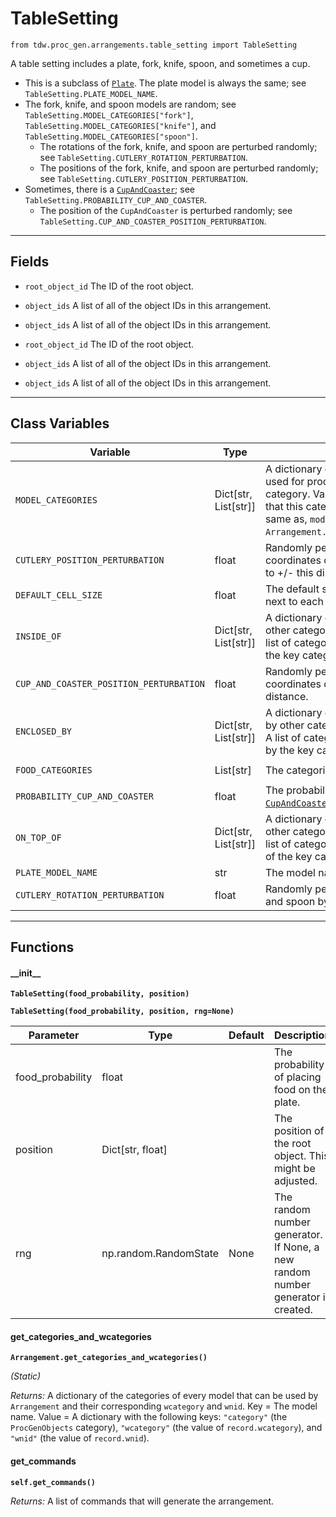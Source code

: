 # TableSetting

`from tdw.proc_gen.arrangements.table_setting import TableSetting`

A table setting includes a plate, fork, knife, spoon, and sometimes a cup.

- This is a subclass of [`Plate`](plate.md). The plate model is always the same; see `TableSetting.PLATE_MODEL_NAME`.
- The fork, knife, and spoon models are random; see `TableSetting.MODEL_CATEGORIES["fork"]`, `TableSetting.MODEL_CATEGORIES["knife"]`, and `TableSetting.MODEL_CATEGORIES["spoon"]`.
  - The rotations of the fork, knife, and spoon are perturbed randomly; see `TableSetting.CUTLERY_ROTATION_PERTURBATION`.
  - The positions of the fork, knife, and spoon are perturbed randomly; see `TableSetting.CUTLERY_POSITION_PERTURBATION`.
- Sometimes, there is a [`CupAndCoaster`](cup_and_coaster.md); see `TableSetting.PROBABILITY_CUP_AND_COASTER`.
  - The position of the `CupAndCoaster` is perturbed randomly; see `TableSetting.CUP_AND_COASTER_POSITION_PERTURBATION`.

***

## Fields

- `root_object_id` The ID of the root object.

- `object_ids` A list of all of the object IDs in this arrangement.

- `object_ids` A list of all of the object IDs in this arrangement.

- `root_object_id` The ID of the root object.

- `object_ids` A list of all of the object IDs in this arrangement.

- `object_ids` A list of all of the object IDs in this arrangement.

***

## Class Variables

| Variable | Type | Description | Value |
| --- | --- | --- | --- |
| `MODEL_CATEGORIES` | Dict[str, List[str]] | A dictionary of all of the models that may be used for procedural generation. Key = The category. Value = A list of model names. Note that this category overlaps with, but is not the same as, `model_record.wcategory`; see: `Arrangement.get_categories_and_wcategories()`. | `loads(Path(resource_filename(__name__, "data/models.json")).read_text())` |
| `CUTLERY_POSITION_PERTURBATION` | float | Randomly perturb the (x, z) positional coordinates of the fork, knife and spoon by up to +/- this distance. | `0.03` |
| `DEFAULT_CELL_SIZE` | float | The default span used for arranging objects next to each other. | `0.6096` |
| `INSIDE_OF` | Dict[str, List[str]] | A dictionary of categories that can be inside of other categories. Key = A category. Value = A list of categories of models that can inside of the key category. | `loads(Path(resource_filename(__name__, "data/inside_of.json")).read_text())` |
| `CUP_AND_COASTER_POSITION_PERTURBATION` | float | Randomly perturb the (x, z) positional coordinates of `CupAndCoaster` by up to +/- this distance. | `0.05` |
| `ENCLOSED_BY` | Dict[str, List[str]] | A dictionary of categories that can be enclosed by other categories. Key = A category. Value = A list of categories of models that can enclosed by the key category. | `loads(Path(resource_filename(__name__, "data/enclosed_by.json")).read_text())` |
| `FOOD_CATEGORIES` | List[str] | The categories of possible food models. | `["apple", "banana", "chocolate", "orange", "sandwich"]` |
| `PROBABILITY_CUP_AND_COASTER` | float | The probability (0 to 1) of adding a [`CupAndCoaster`](cup_and_coaster.md). | `0.66` |
| `ON_TOP_OF` | Dict[str, List[str]] | A dictionary of categories that can be on top of other categories. Key = A category. Value = A list of categories of models that can be on top of the key category. | `loads(Path(resource_filename(__name__, "data/on_top_of.json")).read_text())` |
| `PLATE_MODEL_NAME` | str | The model name of the plate. | `"plate06"` |
| `CUTLERY_ROTATION_PERTURBATION` | float | Randomly perturb the rotation of the fork, knife, and spoon by +/- this many degrees. | `3` |

***

## Functions

#### \_\_init\_\_

**`TableSetting(food_probability, position)`**

**`TableSetting(food_probability, position, rng=None)`**

| Parameter | Type | Default | Description |
| --- | --- | --- | --- |
| food_probability |  float |  | The probability of placing food on the plate. |
| position |  Dict[str, float] |  | The position of the root object. This might be adjusted. |
| rng |  np.random.RandomState  | None | The random number generator. If None, a new random number generator is created. |

#### get_categories_and_wcategories

**`Arrangement.get_categories_and_wcategories()`**

_(Static)_

_Returns:_  A dictionary of the categories of every model that can be used by `Arrangement` and their corresponding `wcategory` and `wnid`. Key = The model name. Value = A dictionary with the following keys: `"category"` (the `ProcGenObjects` category), `"wcategory"` (the value of `record.wcategory`), and `"wnid"` (the value of `record.wnid`).

#### get_commands

**`self.get_commands()`**

_Returns:_  A list of commands that will generate the arrangement.